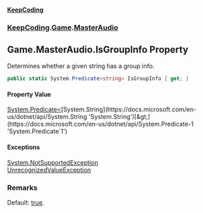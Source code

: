 #### [KeepCoding](index.md 'index')
### [KeepCoding](KeepCoding.md 'KeepCoding').[Game](Game.md 'KeepCoding.Game').[MasterAudio](Game.MasterAudio.md 'KeepCoding.Game.MasterAudio')
## Game.MasterAudio.IsGroupInfo Property
Determines whether a given string has a group info.  
```csharp
public static System.Predicate<string> IsGroupInfo { get; }
```
#### Property Value
[System.Predicate&lt;](https://docs.microsoft.com/en-us/dotnet/api/System.Predicate-1 'System.Predicate`1')[System.String](https://docs.microsoft.com/en-us/dotnet/api/System.String 'System.String')[&gt;](https://docs.microsoft.com/en-us/dotnet/api/System.Predicate-1 'System.Predicate`1')
#### Exceptions
[System.NotSupportedException](https://docs.microsoft.com/en-us/dotnet/api/System.NotSupportedException 'System.NotSupportedException')  
[UnrecognizedValueException](UnrecognizedValueException.md 'KeepCoding.Internal.UnrecognizedValueException')  
### Remarks
Default: [true](https://docs.microsoft.com/en-us/dotnet/csharp/language-reference/builtin-types/bool 'https://docs.microsoft.com/en-us/dotnet/csharp/language-reference/builtin-types/bool').  
